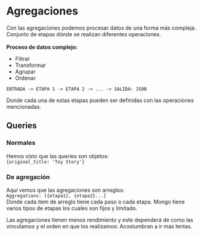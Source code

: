 # Agregaciones

Con las agregaciones podemos procesar datos de una forma más compleja. <br>
Conjunto de etapas dónde se realizan diferentes operaciones. <br> <br>
**Proceso de datos complejo:**

-  Filtrar
-  Transformar
-  Agrupar
-  Ordenar

`ENTRADA -> ETAPA 1 -> ETAPA 2 -> ... -> SALIDA: JSON`

Donde cada una de estas etapas pueden ser definidas con las operaciones mencionadas.
 
## Queries

### Normales

Hemos visto que las queries son objetos: <br>
`{original_title: 'Toy Story'}`

### De agregación

Aquí vemos que las agregaciones son arreglos: <br>
`Aggregations: [{etapa1}, {etapa2}...]`
<br>
Donde cada item de arreglo tiene cada paso o cada etapa. Mongo tiene varios tipos de etapas los cuales son fijos y limitado.

Las agregaciones tienen menos rendimiento y este dependerá de como las vinculamos y el orden en que los realizamos: Acostumbran a ir mas lentas.